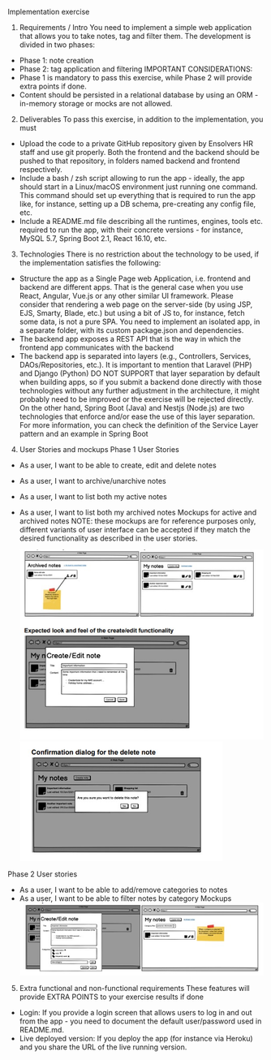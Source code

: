 Implementation exercise

1. Requirements / Intro
   You need to implement a simple web application that allows you to take notes, tag and filter them. The
   development is divided in two phases:

- Phase 1: note creation
- Phase 2: tag application and filtering
  IMPORTANT CONSIDERATIONS:
- Phase 1 is mandatory to pass this exercise, while Phase 2 will provide extra points if done.
- Content should be persisted in a relational database by using an ORM - in-memory
  storage or mocks are not allowed.

2. Deliverables
   To pass this exercise, in addition to the implementation, you must

- Upload the code to a private GitHub repository given by Ensolvers HR staff and use git
  properly. Both the frontend and the backend should be pushed to that repository, in
  folders named backend and frontend respectively.
- Include a bash / zsh script allowing to run the app - ideally, the app should start in a
  Linux/macOS environment just running one command. This command should set up
  everything that is required to run the app like, for instance, setting up a DB schema,
  pre-creating any config file, etc.
- Include a README.md file describing all the runtimes, engines, tools etc. required to run the
  app, with their concrete versions - for instance, MySQL 5.7, Spring Boot 2.1, React 16.10, etc.

3. Technologies
   There is no restriction about the technology to be used, if the implementation satisfies the
   following:

- Structure the app as a Single Page web Application, i.e. frontend and backend are different
  apps. That is the general case when you use React, Angular, Vue.js or any other similar UI
  framework. Please consider that rendering a web page on the server-side (by using JSP, EJS,
  Smarty, Blade, etc.) but using a bit of JS to, for instance, fetch some data, is not a pure SPA.
  You need to implement an isolated app, in a separate folder, with its custom package.json
  and dependencies.
- The backend app exposes a REST API that is the way in which the frontend app
  communicates with the backend
- The backend app is separated into layers (e.g., Controllers, Services, DAOs/Repositories,
  etc.). It is important to mention that Laravel (PHP) and Django (Python) DO NOT
  SUPPORT that layer separation by default when building apps, so if you submit a
  backend done directly with those technologies without any further adjustment in the
  architecture, it might probably need to be improved or the exercise will be rejected
  directly. On the other hand, Spring Boot (Java) and Nestjs (Node.js) are two technologies
  that enforce and/or ease the use of this layer separation. For more information, you can check
  the definition of the Service Layer pattern and an example in Spring Boot

4. User Stories and mockups
   Phase 1
   User Stories

- As a user, I want to be able to create, edit and delete notes
- As a user, I want to archive/unarchive notes
- As a user, I want to list both my active notes
- As a user, I want to list both my archived notes
  Mockups for active and archived notes
  NOTE: these mockups are for reference purposes only, different variants of user interface can be
  accepted if they match the desired functionality as described in the user stories.

    <img src="./img1.jpeg"/>

    <img src="./img2.jpeg"/>

Phase 2
User stories

- As a user, I want to be able to add/remove categories to notes
- As a user, I want to be able to filter notes by category
  Mockups
  <img src="./img3.jpeg"/>
  <br/>

5. Extra functional and non-functional requirements
   These features will provide EXTRA POINTS to your exercise results if done

- Login: If you provide a login screen that allows users to log in and out from the app - you
  need to document the default user/password used in README.md.
- Live deployed version: If you deploy the app (for instance via Heroku) and you share the
  URL of the live running version.
